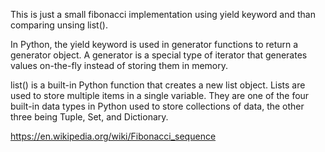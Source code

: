 This is just a small fibonacci implementation using yield keyword and than comparing unsing list().

In Python, the yield keyword is used in generator functions to return a generator object.
A generator is a special type of iterator that generates values on-the-fly instead
of storing them in memory.

list() is a built-in Python function that creates a new list object. 
Lists are used to store multiple items in a single variable. They are one of the four
built-in data types in Python used to store collections of data, the
other three being Tuple, Set, and Dictionary.

https://en.wikipedia.org/wiki/Fibonacci_sequence

